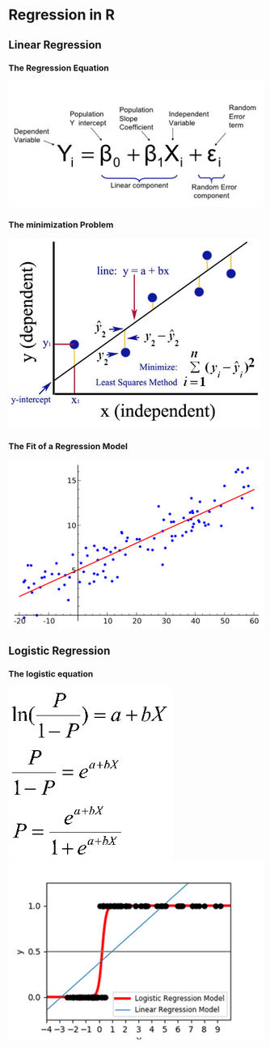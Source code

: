# Regression in R

## Linear Regression 

### The Regression Equation

<img src="Regression_Equation.png">

### The minimization Problem

<img src="Regression_Minimization.png">

### The Fit of a Regression Model

<img src="Linear_regression.png">

## Logistic Regression

### The logistic equation

<img src="Logistic_Regression_Equation.gif">


<img src="Logistic_vs_OLS_Regression.png">



